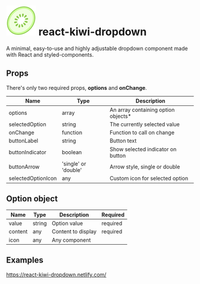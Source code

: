 # ![alt text](./icons8-kiwi-80.png) react-kiwi-dropdown

A minimal, easy-to-use and highly adjustable dropdown component made with React and styled-components.

## Props

There's only two required props, **options** and **onChange**.

| Name               | Type                 | Description                          |
| ------------------ | -------------------- | ------------------------------------ |
| options            | array                | An array containing option objects\* |
| selectedOption     | string               | The currently selected value         |
| onChange           | function             | Function to call on change           |
| buttonLabel        | string               | Button text                          |
| buttonIndicator    | boolean              | Show selected indicator on button    |
| buttonArrow        | 'single' or 'double' | Arrow style, single or double        |
| selectedOptionIcon | any                  | Custom icon for selected option      |

## Option object

| Name    | Type   | Description        | Required |
| ------- | ------ | ------------------ | -------- |
| value   | string | Option value       | required |
| content | any    | Content to display | required |
| icon    | any    | Any component      |

## Examples

https://react-kiwi-dropdown.netlify.com/
